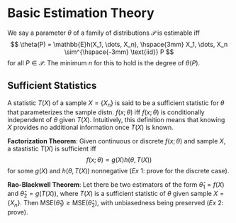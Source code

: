 # Basic Estimation Theory

We say a parameter $\theta$ of a family of distributions $\mathcal{P}$ is estimable iff
$$
\theta(P) = \mathbb{E}h(X_1, \dots, X_n), \hspace{3mm} X_1, \dots, X_n \sim^{\hspace{-3mm} \text{iid}} P
$$
for all $P \in \mathcal{P}$. The minimum $n$ for this to hold is the degree of $\theta(P)$.

## Sufficient Statistics

A statistic $T(X)$ of a sample $X = \{X_n\}$ is said to be a sufficient statistic for $\theta$ that parameterizes the sample distn. $f(x; \theta)$ iff $f(x; \theta)$ is conditionally independent of $\theta$ given $T(X)$. Intuitively, this definition means that knowing $X$ provides no additional information once $T(X)$ is known.

**Factorization Theorem**: Given continuous or discrete $f(x;\theta)$ and sample $X$, a stastistic $T(X)$ is sufficient iff
$$
f(x;\theta) = g(X)h(\theta, T(X))
$$
for some $g(X)$ and $h(\theta, T(X))$ nonnegative (_Ex_ 1: prove for the discrete case).

**Rao-Blackwell Theorem**: Let there be two estimators of the form $\hat{\theta}_1=f(X)$ and $\hat{\theta}_2 = g(T(X))$, where $T(X)$ is a sufficient statistic of $\theta$ given sample $X=\{X_n\}$. Then $\text{MSE}(\hat{\theta}_1) \geq \text{MSE}(\hat{\theta}_2)$, with unbiasedness being preserved (_Ex_ 2: prove).

